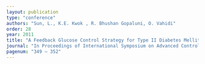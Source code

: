 ```yaml
---
layout: publication
type: "conference"
authors: "Sun, L., K.E. Kwok , R. Bhushan Gopaluni, O. Vahidi"
order: 28
year: 2011
title: "A Feedback Glucose Control Strategy for Type II Diabetes Mellitus"
journal: "In Proceedings of International Symposium on Advanced Control of Industrial Processes (ADCONIP), Hangzhou, China"
pagenum: "349 – 352"
---
```

